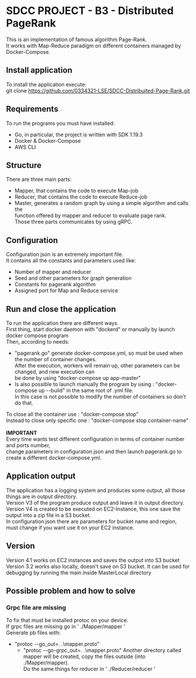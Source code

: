 # SDCC PROJECT - B3 - Distributed PageRank
This is an implementation of famous algorithm Page-Rank.<br>
It works with Map-Reduce paradigm on different containers managed by Docker-Compose.<br>

## Install application
To install the application execute:<br>
    git clone https://github.com/0334321-LSE/SDCC-Distribuited-Page-Rank.git

## Requirements
To run the programs you must have installed:<br>
- Go, in particular, the project is written with SDK 1.19.3
- Docker & Docker-Compose
- AWS CLI

## Structure
There are three main parts:<br>
- Mapper, that contains the code to execute Map-job
- Reducer, that contains the code to execute Reduce-job
- Master, generates a random graph by using a simple algorithm and calls the<br>
function offered by mapper and reducer to evaluate page rank.<br>
Those three parts communicates by using gRPC.

## Configuration
Configuration json is an extremely important file. <br>
It contains all the constants and parameters used like: <br>
- Number of mapper and reducer
- Seed and other parameters for graph generation
- Constants for pagerank algorithm
- Assigned port for Map and Reduce service 

## Run and close the application
To run the application there are different ways. <br>
First thing, start docker daemon with "dockerd" or manually by launch docker compose program<br>
Then, according to needs:
- "pagerank.go" generate docker-compose.yml, so must be used when the number of container changes.<br>
After the execution, workers will remain up, other parameters can be changed, and new execution can <br>
be done by using  "docker-compose up app-master" <br>
- Is also possible to launch manually the program by using : "docker-compose up --build" in the same root of .yml file. <br>
In this case is not possible to modify the number of containers so don't do that. <br>

To close all the container use : "docker-compose stop" <br>
Instead to close only specific one : "docker-compose stop container-name" <br> <br>
<b> IMPORTANT </b> <br> 
Every time wants test different configuration in terms of container number and ports number, <br>
change parameters in configuration.json and then launch pagerank.go to create a different docker-compose.yml. <br>

## Application output
The application has a logging system and produces some output, all those things are in output directory. <br>
Version V3 of the program produce output and leave it in output directory. <br />
Version V4 is created to be executed on EC2-Instance, this one save the output into a zip file in a S3 bucket. <br />
In configuration.json there are parameters for bucket name and region, must change if you want use it on your EC2 instance. <br />

## Version
Version 4.1 works on EC2 instances and saves the output into S3 bucket <br />
Version 3.2 works also locally, doesn't save on S3 bucket. It can be used for debugging by running the main inside MasterLocal directory <br />

## Possible problem and how to solve
### Grpc file are missing
To fix that must be installed protoc on your device. <br>
If grpc files are missing go in  ' ./Mapper/mapper ' <br>
Generate pb files with: <br>
  - "protoc --go_out=. .\mapper.proto"
    - "protoc --go-grpc_out=. .\mapper.proto"
Another directory called mapper will be created, copy the files outside (into ./Mapper/mapper).<br>
Do the same things for reducer in ' ./Reducer/reducer ' <br>


